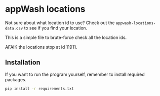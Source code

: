# appWash locations

Not sure about what location id to use? Check out the `appwash-locations-data.csv` to see if you find your location.

This is a simple file to brute-force check all the location ids.

AFAIK the locations stop at id 11911.


## Installation

If you want to run the program yourself, remember to install required packages.

```bash
pip install -r requirements.txt
```

